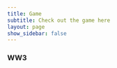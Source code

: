```yaml
---
title: Game
subtitle: Check out the game here
layout: page
show_sidebar: false
---
```


### WW3

<!--add the game canvas here-->